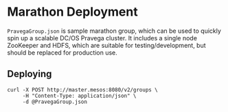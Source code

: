 <!--
Copyright (c) 2017 Dell Inc., or its subsidiaries. All Rights Reserved.

Licensed under the Apache License, Version 2.0 (the "License");
you may not use this file except in compliance with the License.
You may obtain a copy of the License at

    http://www.apache.org/licenses/LICENSE-2.0
-->
# Marathon Deployment

`PravegaGroup.json` is sample marathon group, which can be used to quickly spin up a scalable DC/OS Pravega cluster.
It includes a single node ZooKeeper and HDFS, which are suitable for testing/development, but should be replaced
for production use.

## Deploying

```
curl -X POST http://master.mesos:8080/v2/groups \
     -H "Content-Type: application/json" \
     -d @PravegaGroup.json
```
